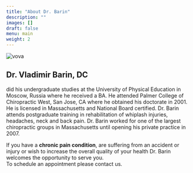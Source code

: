 ```yaml
---
title: "About Dr. Barin"
description: ""
images: []
draft: false
menu: main
weight: 2
---
```


![vova](../images/vova.jpg)

## Dr. Vladimir Barin, DC
did his undergraduate studies at the University of Physical Education in Moscow, Russia where he received a BA.  He attended Palmer College of Chiropractic West, San Jose, CA where he obtained his doctorate in 2001.  He is licensed in Massachusetts and National Board certified. Dr. Barin attends postgraduate training in rehabilitation of whiplash injuries, headaches, neck and back pain.  Dr. Barin worked for one of the largest chiropractic groups in Massachusetts until opening his private practice in 2007.

If you have a **chronic pain condition**, are suffering from an accident or injury or wish to increase the overall quality of your health Dr. Barin welcomes the opportunity to serve you.  
To schedule an appointment please contact us.